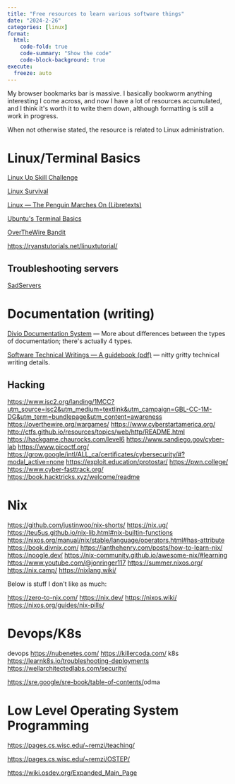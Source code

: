 ```yaml
---
title: "Free resources to learn various software things"
date: "2024-2-26"
categories: [linux]
format:
  html:
    code-fold: true
    code-summary: "Show the code"
    code-block-background: true
execute:
  freeze: auto
---
```


My browser bookmarks bar is massive. I basically bookworm anything interesting I come across, and now I have a lot of resources accumulated, and I think it's worth it to write them down, although formatting is still a work in progress. 

When not otherwise stated, the resource is related to Linux administration. 



# Linux/Terminal Basics

[Linux Up Skill Challenge](https://linuxupskillchallenge.org/)

[Linux Survival](https://linuxsurvival.com/linux-tutorial-introduction/)

[Linux — The Penguin Marches On (Libretexts)](https://eng.libretexts.org/Bookshelves/Computer_Science/Operating_Systems/Linux_-_The_Penguin_Marches_On_(McClanahan))

[Ubuntu's Terminal Basics](https://help.ubuntu.com/community/UsingTheTerminal)

[OverTheWire Bandit](https://overthewire.org/wargames/bandit/)

<https://ryanstutorials.net/linuxtutorial/>


## Troubleshooting servers

[SadServers](https://sadservers.com/)


# Documentation (writing)



[Divio Documentation System](https://documentation.divio.com/) — More about differences between the types of documentation; there's actually 4 types. 

[Software Technical Writings — A guidebook (pdf)](https://jamesg.blog/book.pdf) — nitty gritty technical writing details. 



## Hacking

https://www.isc2.org/landing/1MCC?utm_source=isc2&utm_medium=textlink&utm_campaign=GBL-CC-1M-DG&utm_term=bundlepage&utm_content=awareness
https://overthewire.org/wargames/
https://www.cyberstartamerica.org/
http://ctfs.github.io/resources/topics/web/http/README.html
https://hackgame.chaurocks.com/level6
https://www.sandiego.gov/cyber-lab
https://www.picoctf.org/
https://grow.google/intl/ALL_ca/certificates/cybersecurity/#?modal_active=none
https://exploit.education/protostar/
https://pwn.college/
https://www.cyber-fasttrack.org/
https://book.hacktricks.xyz/welcome/readme


# Nix


https://github.com/justinwoo/nix-shorts/
https://nix.ug/
https://teu5us.github.io/nix-lib.html#nix-builtin-functions
https://nixos.org/manual/nix/stable/language/operators.html#has-attribute
https://book.divnix.com/
https://ianthehenry.com/posts/how-to-learn-nix/
https://noogle.dev/
https://nix-community.github.io/awesome-nix/#learning
https://www.youtube.com/@jonringer117
https://summer.nixos.org/
https://nix.camp/
https://nixlang.wiki/

Below is stuff I don't like as much:

https://zero-to-nix.com/
https://nix.dev/
https://nixos.wiki/
https://nixos.org/guides/nix-pills/


# Devops/K8s

devops
https://nubenetes.com/
https://killercoda.com/
k8s
https://learnk8s.io/troubleshooting-deployments
https://wellarchitectedlabs.com/security/

<https://sre.google/sre-book/table-of-contents/>odma


# Low Level Operating System Programming

<https://pages.cs.wisc.edu/~remzi/teaching/>

<https://pages.cs.wisc.edu/~remzi/OSTEP/>

<https://wiki.osdev.org/Expanded_Main_Page>